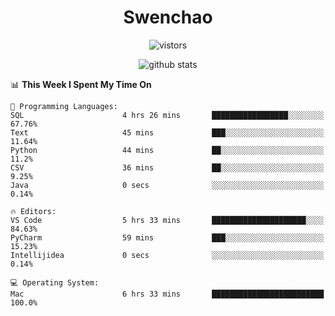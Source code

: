 <h1 align="center">Swenchao</h3>

<p align="center">
  <img src="https://visitor-badge.glitch.me/badge?page_id=Swenchao" alt="vistors" />
</p>

<p align="center">
  <img src="https://github-readme-stats.vercel.app/api?username=Swenchao&count_private=true&show_icons=true&theme=vue-dark&hide_title=true" alt="github stats" />
</p>

<!--START_SECTION:waka-->
📊 **This Week I Spent My Time On** 

```text
💬 Programming Languages: 
SQL                      4 hrs 26 mins       █████████████████░░░░░░░░   67.76% 
Text                     45 mins             ███░░░░░░░░░░░░░░░░░░░░░░   11.64% 
Python                   44 mins             ██░░░░░░░░░░░░░░░░░░░░░░░   11.2% 
CSV                      36 mins             ██░░░░░░░░░░░░░░░░░░░░░░░   9.25% 
Java                     0 secs              ░░░░░░░░░░░░░░░░░░░░░░░░░   0.14%

🔥 Editors: 
VS Code                  5 hrs 33 mins       █████████████████████░░░░   84.63% 
PyCharm                  59 mins             ███░░░░░░░░░░░░░░░░░░░░░░   15.23% 
Intellijidea             0 secs              ░░░░░░░░░░░░░░░░░░░░░░░░░   0.14%

💻 Operating System: 
Mac                      6 hrs 33 mins       █████████████████████████   100.0%

```


<!--END_SECTION:waka-->
